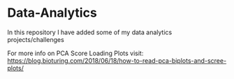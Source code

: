 # Data-Analytics

In this repository I have added some of my data analytics projects/challenges

For more info on PCA Score Loading Plots visit: https://blog.bioturing.com/2018/06/18/how-to-read-pca-biplots-and-scree-plots/

